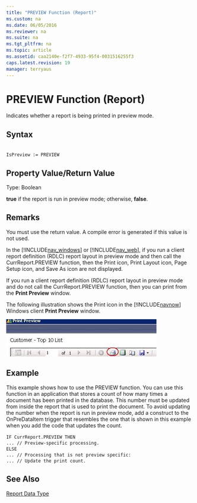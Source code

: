 ```yaml
---
title: "PREVIEW Function (Report)"
ms.custom: na
ms.date: 06/05/2016
ms.reviewer: na
ms.suite: na
ms.tgt_pltfrm: na
ms.topic: article
ms.assetid: caa2140e-f2f7-4933-95f4-0031516255f3
caps.latest.revision: 19
manager: terryaus
---
```

# PREVIEW Function (Report)
Indicates whether a report is being printed in preview mode.  
  
## Syntax  
  
```  
  
IsPreview := PREVIEW  
```  
  
## Property Value\/Return Value  
 Type: Boolean  
  
 **true** if the report is run in preview mode; otherwise, **false**.  
  
## Remarks  
 You must use the return value. A compile error is generated if this value is not used.  
  
 In the [!INCLUDE[nav_windows](includes/nav_windows_md.md)] or [!INCLUDE[nav_web](includes/nav_web_md.md)], if you run a client report definition \(RDLC\) report layout in preview mode and then call the CurrReport.PREVIEW function, then the Print icon, Print Layout icon, Page Setup icon, and Save As icon are not displayed.  
  
 If you run a client report definition \(RDLC\) report layout in preview mode and do not call the CurrReport.PREVIEW function, then you can print from the **Print Preview** window.  
  
 The following illustration shows the Print icon in the [!INCLUDE[navnow](includes/navnow_md.md)] Windows client **Print Preview** window.  
  
 ![RDLC report print icon](media/NAV_PLAT_RoleTailoredReportPrint.PNG "NAV\_PLAT\_RoleTailoredReportPrint")  
  
## Example  
 This example shows how to use the PREVIEW function. You can use this function in an application that stores a count of how many times a document has been printed in the database. This number must be updated from inside the report that is used to print the document. To avoid updating the number when the report is run in preview mode, add a construct to the OnPreDataItem trigger that resembles the one that is shown in this example when you add the code that updates the count.  
  
```  
IF CurrReport.PREVIEW THEN  
... // Preview-specific processing.  
ELSE  
... // Processing that is not preview specific:  
... // Update the print count.  
```  
  
## See Also  
 [Report Data Type](Report-Data-Type.md)